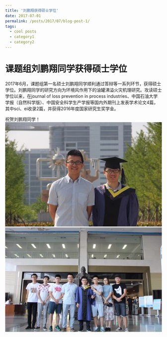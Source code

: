 ```yaml
---
title: '刘鹏翔获得硕士学位'
date: 2017-07-01
permalink: /posts/2017/07/blog-post-1/
tags:
  - cool posts
  - category1
  - category2
---
```


# 课题组刘鹏翔同学获得硕士学位

2017年6月，课题组第一名硕士刘鹏翔同学顺利通过答辩等一系列环节，获得硕士学位。刘鹏翔同学的研究方向为环境风作用下的油罐沸溢火灾机理研究。攻读硕士学位以来，在journal of loss prevention in process industries、中国石油大学学报（自然科学版）、中国安全科学生产学报等国内外期刊上发表学术论文4篇，其中sci、ei收录2篇，并获得2016年度国家研究生奖学金。

祝贺刘鹏翔同学！
![](/images/graduate-liu.jpg)
![](/images/graduate-liu-all.jpg)
